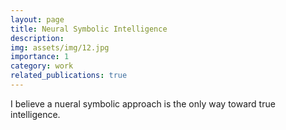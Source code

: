 ```yaml
---
layout: page
title: Neural Symbolic Intelligence
description: 
img: assets/img/12.jpg
importance: 1
category: work
related_publications: true
---
```


I believe a nueral symbolic approach is the only way toward true intelligence.
